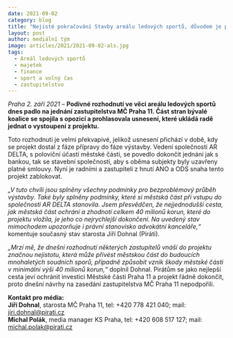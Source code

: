 ```yaml
---
date: 2021-09-02
category: blog
title: "Nejisté pokračování Stavby areálu ledových sportů, důvodem je politický boj před parlamentními volbami"
layout: post
author: mediální tým
image: articles/2021/2021-09-02-als.jpg
tags:
  - Areál ledových sportů
  - majetek
  - finance
  - sport a volný čas
  - zastupitelstvo
---
```



*Praha 2. září 2021* – **Podivné rozhodnutí ve věci areálu ledových sportů dnes padlo na jednání zastupitelstva MČ Praha 11. Část stran bývalé koalice se spojila s opozicí a prohlasovala usnesení, které ukládá radě jednat o vystoupení z projektu.**

Toto rozhodnutí je velmi překvapivé, jelikož usnesení přichází v době, kdy se projekt dostal z fáze přípravy do fáze výstavby. Vedení společnosti AR DELTA, s poloviční účastí městské části, se povedlo dokončit jednání jak s bankou, tak se stavební společností, aby s oběma subjekty byly uzavřeny platné smlouvy. Nyní je radními a zastupiteli z hnutí ANO a ODS snaha tento projekt zablokovat.

*„V tuto chvíli jsou splněny všechny podmínky pro bezproblémový průběh výstavby. Také byly splněny podmínky, které si městská část při vstupu do společnosti AR DELTA stanovila. Jsem přesvědčen, že nejjednodušší cesta, jak městská část ochrání a zhodnotí celkem 40 milionů korun, které do projektu vložila, je jeho co nejrychlejší dokončení. Na uvedený stav mimochodem upozorňuje i právní stanovisko advokátní kanceláře,“* komentuje současný stav starosta Jiří Dohnal (Piráti).

*„Mrzí mě, že dnešní rozhodnutí některých zastupitelů vnáší do projektu značnou nejistotu, která může přivést  městskou část do budoucích mnohaletých soudních sporů, případně způsobit vznik škody městské části v minimální výši 40 milionů korun,“* doplnil Dohnal. Pirátům se jako nejlepší cesta jeví ochránit investici Městské části Praha 11 a projekt řádně dokončit, proto dnešní návrhy na zasedání zastupitelstva MČ Praha 11 nepodpořili.




**Kontakt pro média:**  
**Jiří Dohnal**, starosta MČ Praha 11, tel: +420 778 421 040; mail: jiri.dohnal@pirati.cz  
**Michal Polák**, media manager KS Praha, tel: +420 608 517 127; mail: michal.polak@pirati.cz
